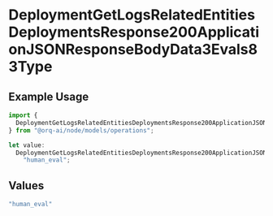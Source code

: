 # DeploymentGetLogsRelatedEntitiesDeploymentsResponse200ApplicationJSONResponseBodyData3Evals83Type

## Example Usage

```typescript
import {
  DeploymentGetLogsRelatedEntitiesDeploymentsResponse200ApplicationJSONResponseBodyData3Evals83Type,
} from "@orq-ai/node/models/operations";

let value:
  DeploymentGetLogsRelatedEntitiesDeploymentsResponse200ApplicationJSONResponseBodyData3Evals83Type =
    "human_eval";
```

## Values

```typescript
"human_eval"
```